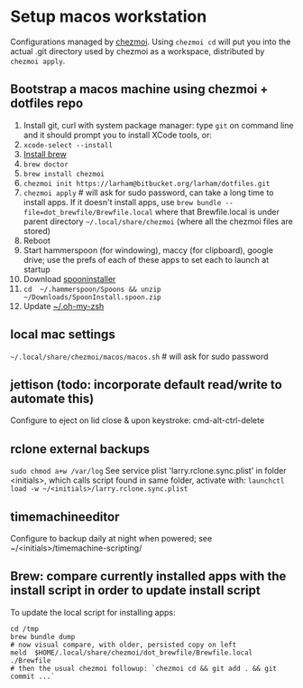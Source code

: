 # Setup macos workstation

Configurations managed by [chezmoi](https://github.com/twpayne/chezmoi). Using `chezmoi cd` will put you into the actual .git directory used by chezmoi as a workspace, distributed by `chezmoi apply`.

## Bootstrap a macos machine using chezmoi + dotfiles repo

1. Install git, curl with system package manager: type `git` on command line and it should prompt you to install XCode tools, or:
2. `xcode-select --install`
3. [Install brew](https://docs.brew.sh/Installation)
4. `brew doctor`
5. `brew install chezmoi`
6. `chezmoi init https://larham@bitbucket.org/larham/dotfiles.git`
7. `chezmoi apply` # will ask for sudo password, can take a long time to install apps. If it doesn't install apps, use `brew bundle --file=dot_brewfile/Brewfile.local` where that Brewfile.local is under parent directory `~/.local/share/chezmoi` (where all the chezmoi files are stored)
8. Reboot
9. Start hammerspoon (for windowing), maccy (for clipboard), google drive; use the prefs of each of these apps to set each to launch at startup
10. Download [spooninstaller](https://github.com/Hammerspoon/Spoons/raw/master/Spoons/SpoonInstall.spoon.zip)
11. `cd  ~/.hammerspoon/Spoons && unzip ~/Downloads/SpoonInstall.spoon.zip`
11. Update [~/.oh-my-zsh](https://stackoverflow.com/questions/33486633/upgrading-oh-my-zsh-gives-me-not-a-git-repository-error)

## local mac settings
`~/.local/share/chezmoi/macos/macos.sh` # will ask for sudo password

## jettison (todo: incorporate default read/write to automate this)
Configure to eject on lid close & upon keystroke: cmd-alt-ctrl-delete

## rclone external backups
`sudo chmod a+w /var/log`
See service plist 'larry.rclone.sync.plist' in folder &lt;initials&gt;, which calls script found in same folder, activate with:
`launchctl load -w ~/<initials>/larry.rclone.sync.plist`

## timemachineeditor
Configure to backup daily at night when powered; see ~/&lt;initials&gt;/timemachine-scripting/

## Brew: compare currently installed apps with the install script in order to update install script

To update the local script for installing apps:
```
cd /tmp
brew bundle dump
# now visual compare, with older, persisted copy on left
meld  $HOME/.local/share/chezmoi/dot_brewfile/Brewfile.local  ./Brewfile
# then the usual chezmoi followup: `chezmoi cd && git add . && git commit ...`
```
